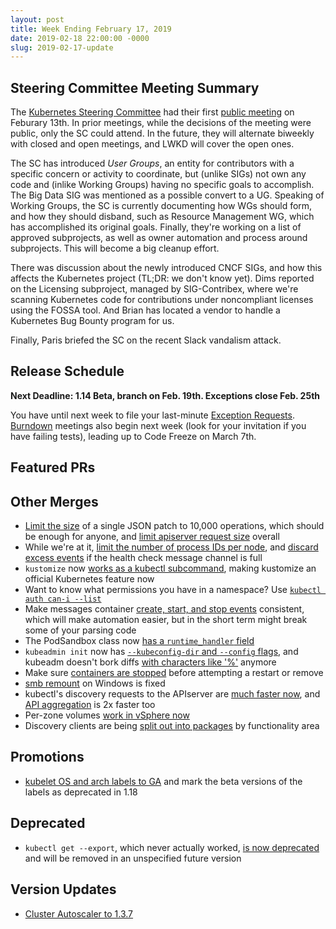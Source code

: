 ```yaml
---
layout: post
title: Week Ending February 17, 2019
date: 2019-02-18 22:00:00 -0000
slug: 2019-02-17-update
---
```


## Steering Committee Meeting Summary

The [Kubernetes Steering Committee](https://github.com/kubernetes/steering) had their first [public meeting](http://bit.ly/k8s-steering-wd) on Feburary 13th. In prior meetings, while the decisions of the meeting were public, only the SC could attend. In the future, they will alternate biweekly with closed and open meetings, and LWKD will cover the open ones.

The SC has introduced *User Groups*, an entity for contributors with a specific concern or activity to coordinate, but (unlike SIGs) not own any code and (inlike Working Groups) having no specific goals to accomplish.  The Big Data SIG was mentioned as a possible convert to a UG. Speaking of Working Groups, the SC is currently documenting how WGs should form, and how they should disband, such as Resource Management WG, which has accomplished its original goals.  Finally, they're working on a list of approved subprojects, as well as owner automation and process around subprojects.  This will become a big cleanup effort.

There was discussion about the newly introduced CNCF SIGs, and how this affects the Kubernetes project (TL;DR: we don't know yet).  Dims reported on the Licensing subproject, managed by SIG-Contribex, where we're scanning Kubernetes code for contributions under noncompliant licenses using the FOSSA tool.  And Brian has located a vendor to handle a Kubernetes Bug Bounty program for us.

Finally, Paris briefed the SC on the recent Slack vandalism attack.

## Release Schedule

**Next Deadline: 1.14 Beta, branch on Feb. 19th.  Exceptions close Feb. 25th**

You have until next week to file your last-minute [Exception Requests](https://github.com/kubernetes/sig-release/tree/master/releases/release-1.14#enhancements-freeze). [Burndown](https://github.com/kubernetes/sig-release/tree/master/releases/release-1.14#burndown) meetings also begin next week (look for your invitation if you have failing tests), leading up to Code Freeze on March 7th.

## Featured PRs


## Other Merges

* [Limit the size](https://github.com/kubernetes/kubernetes/pull/74000) of a single JSON patch to 10,000 operations, which should be enough for anyone, and [limit apiserver request size](https://github.com/kubernetes/kubernetes/pull/73805) overall
* While we're at it, [limit the number of process IDs per node](https://github.com/kubernetes/kubernetes/pull/73651), and [discard excess events](https://github.com/kubernetes/kubernetes/pull/72709) if the health check message channel is full
* `kustomize` now [works as a kubectl subcommand](https://github.com/kubernetes/kubernetes/pull/73033), making kustomize an official Kubernetes feature now
* Want to know what permissions you have in a namespace?  Use [`kubectl auth can-i --list`](https://github.com/kubernetes/kubernetes/pull/64820)
* Make messages container [create, start, and stop events](https://github.com/kubernetes/kubernetes/pull/73892) consistent, which will make automation easier, but in the short term might break some of your parsing code
* The PodSandbox class now [has a `runtime_handler` field](https://github.com/kubernetes/kubernetes/pull/73833)
* `kubeadmin init` now has [`--kubeconfig-dir` and `--config` flags](https://github.com/kubernetes/kubernetes/pull/73998), and kubeadm doesn't bork diffs [with characters like '%'](https://github.com/kubernetes/kubernetes/pull/73941) anymore
* Make sure [containers are stopped](https://github.com/kubernetes/kubernetes/pull/73802) before attempting a restart or remove
* [smb remount](https://github.com/kubernetes/kubernetes/pull/73661) on Windows is fixed
* kubectl's discovery requests to the APIserver are [much faster now](https://github.com/kubernetes/kubernetes/pull/73345), and [API aggregation](https://github.com/kubernetes/kubernetes/pull/71223) is 2x faster too
* Per-zone volumes [work in vSphere now](https://github.com/kubernetes/kubernetes/pull/72731)
* Discovery clients are being [split out into packages](https://github.com/kubernetes/kubernetes/pull/72214) by functionality area


## Promotions

* [kubelet OS and arch labels to GA](https://github.com/kubernetes/kubernetes/pull/73333) and mark the beta versions of the labels as deprecated in 1.18

## Deprecated

* `kubectl get --export`, which never actually worked, [is now deprecated](https://github.com/kubernetes/kubernetes/pull/73787) and will be removed in an unspecified future version

## Version Updates

* [Cluster Autoscaler to 1.3.7](https://github.com/kubernetes/kubernetes/pull/74136)
